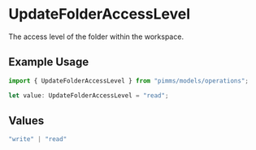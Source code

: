 # UpdateFolderAccessLevel

The access level of the folder within the workspace.

## Example Usage

```typescript
import { UpdateFolderAccessLevel } from "pimms/models/operations";

let value: UpdateFolderAccessLevel = "read";
```

## Values

```typescript
"write" | "read"
```